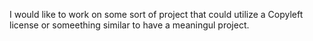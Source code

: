 I would like to work on some sort of project that could utilize a Copyleft license or someething similar to have a meaningul project.
